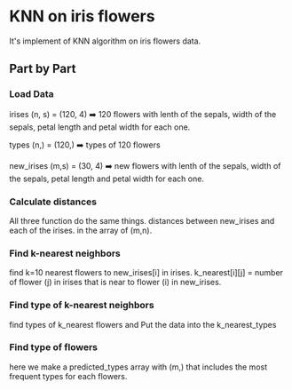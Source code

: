
# KNN on iris flowers

It's implement of KNN algorithm on iris flowers data.




## Part by Part

### Load Data
irises	(n, s) = (120, 4) ➡️ 120 flowers with lenth of the sepals, width of the sepals, petal length and petal width for each one.

types	(n,) = (120,) ➡️ types of 120 flowers

new_irises (m,s) = (30, 4) ➡️ new flowers with lenth of the sepals, width of the sepals, petal length and petal width for each one.

### Calculate distances
All three function do the same things.
distances between new_irises and each of the irises.
in the array of (m,n).

### Find k-nearest neighbors
find k=10 nearest flowers to new_irises[i] in irises.
k_nearest[i][j] = number of flower (j) in irises that is near to flower (i) in new_irises.

### Find type of k-nearest neighbors
find types of k_nearest flowers and  Put the data into the k_nearest_types

### Find type of flowers
here we make a predicted_types array with (m,) that includes the most frequent types for each flowers.


